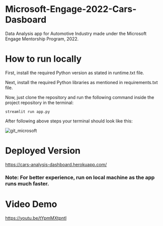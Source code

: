 # Microsoft-Engage-2022-Cars-Dasboard
Data Analysis app for Automotive Industry made under the Microsoft Engage Mentorship Program, 2022.
# How to run locally
First, install the required Python version as stated in runtime.txt file.

Next, install the required Python libraries as mentioned in requirements.txt file.

Now, just clone the repository and run the following command inside the project repository in the terminal:

`streamlit run app.py`

After following above steps your terminal should look like this:

![git_microsoft](https://user-images.githubusercontent.com/76600178/170869514-da35443d-37c7-4f5c-9728-d82be121239e.png)

# Deployed Version
https://cars-analysis-dashboard.herokuapp.com/

### Note: For better experience, run on local machine as the app runs much faster.

# Video Demo
https://youtu.be/tYpmMXtpntI
